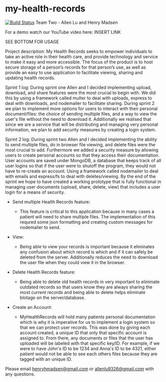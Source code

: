 # my-health-records

[![Build Status](https://app.travis-ci.com/hhm14/my-health-records.svg?branch=main)](https://app.travis-ci.com/hhm14/my-health-records)
Team Two - Allen Lu and Henry Madsen

For a demo watch our YouTube video here: INSERT LINK 

SEE BOTTOM FOR USAGE

Project description: My Health Records seeks to empower individuals to take an active role in their health care, and provide technology and service to make it easy and more accessible. The focus of the product is to host secure storage of a person’s records for that person’s use, as well as provide an easy to use application to facilitate viewing, sharing and updating health records.

Sprint 1 log: During sprint one Allen and I decided implementing upload, download, and share features were the most crucial to begin with. We did this by using a framework called multer to deal with uploads, express to deal with downloads, and nodemailer to facilitate sharing. During sprint 2 we plan to implement more options for users to interact with their personal document/files: the choice of sending multiple files, and a way to view the user's file without the need to download it. Additionally we realised that since we are a service that will be distributing and managing very personal information, we plan to add security measures by creating a login system.

Sprint 2 log:
During sprint two Allen and I decided implementing the ability to send multiple files, do in browser file viewing, and delete files were the most crucial to add. Furthermore we added a security measure by allowing users to create personal accounts so that they access their documentation. User accounts are saved under MongoDB, a database that keeps track of all user logins so that if the user were to shutoff the program, they would not have to re-create an account. Using a framework called nodemailer to deal with emails and express/fs to deal with deletes/viewing. By the end of the sprint we hope to have created a working prototype that is fully functional in managing user documents (upload, share, delete, view) that includes a user login for a means of security.

- Send multiple Health Records feature:
  - This feature is critical to this application because in many cases a patient will need to share multiple files. The implementation of this requred some json formatting and creating custom messages for nodemailer to send.

- View:
  - Being able to view your records is important because it eliminates any confusion about which record is which and if it can safely be deleted from the server. Additionally reduces the need to download the user file when they could view it in the browser. 
  
- Delete Health Records feature: 
  -  Being able to delete old health records in very important to eliminate outdated records so that users know they are always sharing the most current records and being able to delete helps eliminate blotage on the server/database. 

- Create an Account:
  - MyHealthRecords will hold many patients personal documentation which is why it is imperative for us to implement a login system so that we can protect user records. This was done by giving each account created, a unique ID that only that specific account is assigned to. From there, any documents or files that the user has uploaded will be labeled with that specific key/ID. For example, if we were to have John's ID to be 1234 and Anna's ID to be 4321, either patient would not be able to see each others files because they are tagged with an unique ID.

Please email henryhmadsen@gmail.com or allenlu9326@gmail.com with any questions. 
